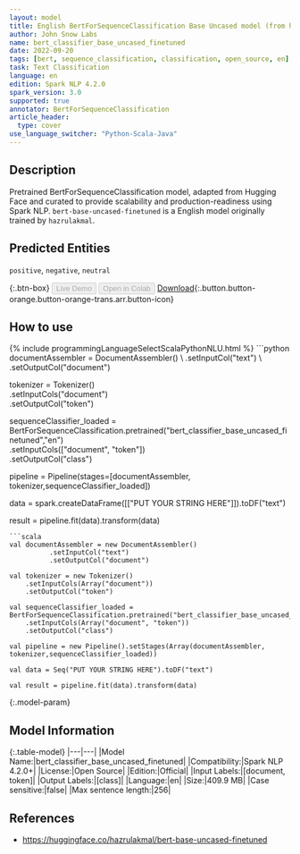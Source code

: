 ```yaml
---
layout: model
title: English BertForSequenceClassification Base Uncased model (from hazrulakmal)
author: John Snow Labs
name: bert_classifier_base_uncased_finetuned
date: 2022-09-20
tags: [bert, sequence_classification, classification, open_source, en]
task: Text Classification
language: en
edition: Spark NLP 4.2.0
spark_version: 3.0
supported: true
annotator: BertForSequenceClassification
article_header:
  type: cover
use_language_switcher: "Python-Scala-Java"
---
```


## Description

Pretrained BertForSequenceClassification model, adapted from Hugging Face and curated to provide scalability and production-readiness using Spark NLP. `bert-base-uncased-finetuned` is a English model originally trained by `hazrulakmal`.

## Predicted Entities

`positive`, `negative`, `neutral`

{:.btn-box}
<button class="button button-orange" disabled>Live Demo</button>
<button class="button button-orange" disabled>Open in Colab</button>
[Download](https://s3.amazonaws.com/auxdata.johnsnowlabs.com/public/models/bert_classifier_base_uncased_finetuned_en_4.2.0_3.0_1663667482287.zip){:.button.button-orange.button-orange-trans.arr.button-icon}

## How to use



<div class="tabs-box" markdown="1">
{% include programmingLanguageSelectScalaPythonNLU.html %}
```python
documentAssembler = DocumentAssembler() \
        .setInputCol("text") \
        .setOutputCol("document")

tokenizer = Tokenizer() \
    .setInputCols("document") \
    .setOutputCol("token")

sequenceClassifier_loaded = BertForSequenceClassification.pretrained("bert_classifier_base_uncased_finetuned","en") \
    .setInputCols(["document", "token"]) \
    .setOutputCol("class")

pipeline = Pipeline(stages=[documentAssembler, tokenizer,sequenceClassifier_loaded])

data = spark.createDataFrame([["PUT YOUR STRING HERE"]]).toDF("text")

result = pipeline.fit(data).transform(data)
```
```scala
val documentAssembler = new DocumentAssembler() 
          .setInputCol("text") 
          .setOutputCol("document")

val tokenizer = new Tokenizer() 
    .setInputCols(Array("document"))
    .setOutputCol("token")

val sequenceClassifier_loaded = BertForSequenceClassification.pretrained("bert_classifier_base_uncased_finetuned","en") 
    .setInputCols(Array("document", "token")) 
    .setOutputCol("class")

val pipeline = new Pipeline().setStages(Array(documentAssembler, tokenizer,sequenceClassifier_loaded))

val data = Seq("PUT YOUR STRING HERE").toDF("text")

val result = pipeline.fit(data).transform(data)
```
</div>

{:.model-param}
## Model Information

{:.table-model}
|---|---|
|Model Name:|bert_classifier_base_uncased_finetuned|
|Compatibility:|Spark NLP 4.2.0+|
|License:|Open Source|
|Edition:|Official|
|Input Labels:|[document, token]|
|Output Labels:|[class]|
|Language:|en|
|Size:|409.9 MB|
|Case sensitive:|false|
|Max sentence length:|256|

## References

- https://huggingface.co/hazrulakmal/bert-base-uncased-finetuned